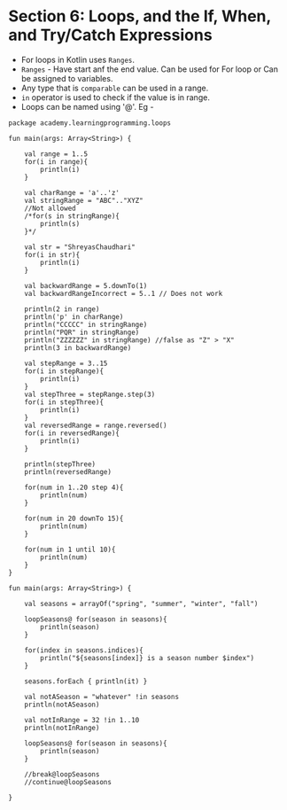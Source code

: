 # Section 6: Loops, and the If, When, and Try/Catch Expressions

* For loops in Kotlin uses `Ranges`.
* `Ranges` - Have start anf the end value. Can be used for For loop or Can be assigned to variables.
* Any type that is `comparable` can be used in a range.
* `in` operator is used to check if the value is in range.
* Loops can be named using '@'. Eg - 
```
package academy.learningprogramming.loops

fun main(args: Array<String>) {

    val range = 1..5
    for(i in range){
        println(i)
    }

    val charRange = 'a'..'z'
    val stringRange = "ABC".."XYZ"
    //Not allowed
    /*for(s in stringRange){
        println(s)
    }*/

    val str = "ShreyasChaudhari"
    for(i in str){
        println(i)
    }

    val backwardRange = 5.downTo(1)
    val backwardRangeIncorrect = 5..1 // Does not work

    println(2 in range)
    println('p' in charRange)
    println("CCCCC" in stringRange)
    println("PQR" in stringRange)
    println("ZZZZZZ" in stringRange) //false as "Z" > "X"
    println(3 in backwardRange)

    val stepRange = 3..15
    for(i in stepRange){
        println(i)
    }
    val stepThree = stepRange.step(3)
    for(i in stepThree){
        println(i)
    }
    val reversedRange = range.reversed()
    for(i in reversedRange){
        println(i)
    }

    println(stepThree)
    println(reversedRange)

    for(num in 1..20 step 4){
        println(num)
    }

    for(num in 20 downTo 15){
        println(num)
    }

    for(num in 1 until 10){
        println(num)
    }
}
```
```
fun main(args: Array<String>) {

    val seasons = arrayOf("spring", "summer", "winter", "fall")

    loopSeasons@ for(season in seasons){
        println(season)
    }

    for(index in seasons.indices){
        println("${seasons[index]} is a season number $index")
    }

    seasons.forEach { println(it) }

    val notASeason = "whatever" !in seasons
    println(notASeason)

    val notInRange = 32 !in 1..10
    println(notInRange)

    loopSeasons@ for(season in seasons){
        println(season)
    }

    //break@loopSeasons
    //continue@loopSeasons

}    
```